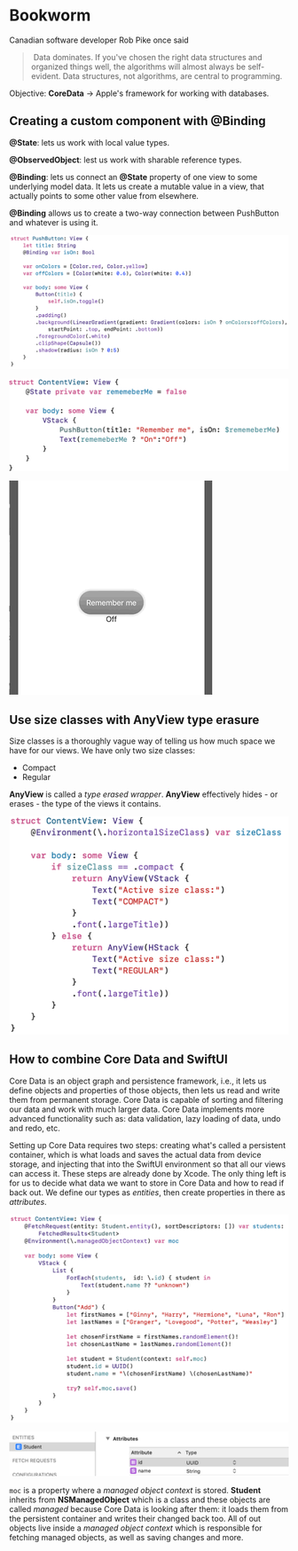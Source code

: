 # Bookworm

Canadian software developer Rob Pike once said

> ​	Data dominates. If you've chosen the right data structures and organized things well, the algorithms will almost always be self-evident.  Data structures, not algorithms, are central to programming. 

Objective: **CoreData** -> Apple's framework for working with databases. 

## Creating a custom component with @Binding

**@State**: lets us work with local value types.

**@ObservedObject**: lest us work with sharable reference types.

**@Binding**: lets us connect an **@State** property of one view to some underlying model data. It lets us create a mutable value in a view, that actually points to some other value from elsewhere. 

**@Binding** allows us to create a two-way connection between PushButton and whatever is using it. 

![icon](images/PushButton.png)

![icon](images/PushButton-ContentView.png)

![Alt Text](images/PushButton-Simulator.gif)

## Use size classes with AnyView type erasure

Size classes is a thoroughly vague way of telling us how much space we have for our views. We have only two size classes: 

- Compact
- Regular

**AnyView** is called a *type erased wrapper*. **AnyView** effectively hides - or erases - the type of the views it contains. 

![icon](images/AnyView.png)

## How to combine Core Data and SwiftUI

Core Data is an object graph and persistence framework, i.e., it lets us define objects and properties of those objects, then lets us read and write them from permanent storage. Core Data is capable of sorting and filtering our data and work with much larger data. Core Data implements more advanced functionality such as: data validation, lazy loading of data, undo and redo, etc. 

Setting up Core Data requires two steps: creating what's called a persistent container, which is what loads and saves the actual data from device storage, and injecting that into the SwiftUI environment so that all our views can access it. These steps are already done by Xcode. The only thing left is for us to decide what data we want to store in Core Data and how to read if back out. We define our types as *entities*, then create properties in there as *attributes*. 

![icon](images/CoreData-Intro.png)

![icon](images/xcdatamodeld.png)

```moc``` is a property where a *managed object context* is stored. **Student** inherits from **NSManagedObject** which is a class and these objects are called *managed* because Core Data is looking after them: it loads them from the persistent container and writes their changed back too. All of out objects live inside a *managed object context* which is responsible for fetching managed objects, as well as saving changes and more. 